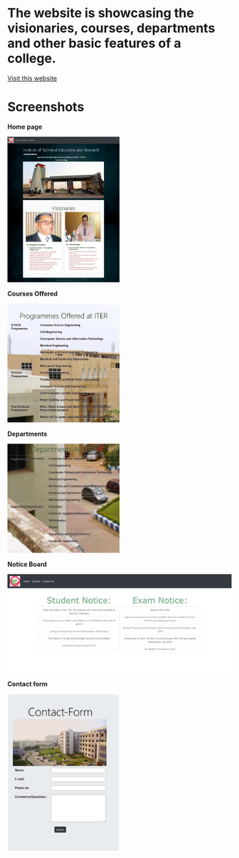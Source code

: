 # The website is showcasing the visionaries, courses, departments and other basic features of a college. 

[Visit this website](https://iter-college.netlify.app/index.html)

# Screenshots

<b>Home page</b>

<img src="./assets/screenshots/home.png" alt="home" width="50%" height="auto"/>

<b>Courses Offered</b>

<img src="./assets/screenshots/courses.png" alt="course" width="50%" height="auto"/>

<b>Departments</b>

<img src="./assets/screenshots/department.png" alt="department" width="50%" height="auto"/>

<b>Notice Board</b>

<img src="./assets/screenshots/notice.png" alt="notice"/>

<b>Contact form</b>

<img src="./assets/screenshots/contact.png" alt="contact" width="50%" height="auto"/>
